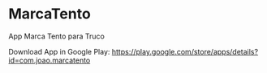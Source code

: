 # MarcaTento
App Marca Tento para Truco

Download App in Google Play:
https://play.google.com/store/apps/details?id=com.joao.marcatento
